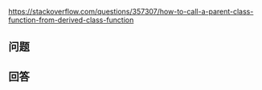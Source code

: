 <https://stackoverflow.com/questions/357307/how-to-call-a-parent-class-function-from-derived-class-function>

## 问题



## 回答
